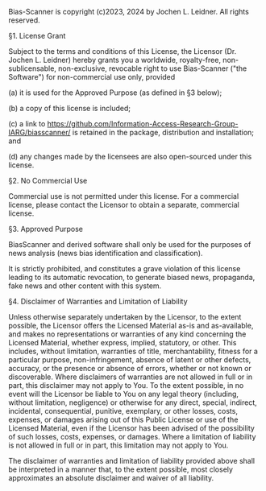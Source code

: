 Bias-Scanner is copyright (c)2023, 2024 by Jochen L. Leidner.
All rights reserved.

§1. License Grant

Subject to the terms and conditions of this License, the Licensor
(Dr. Jochen L. Leidner) hereby grants you a worldwide, royalty-free,
non-sublicensable, non-exclusive, revocable right to use Bias-Scanner
("the Software") for non-commercial use only, provided

(a) it is used for the Approved Purpose (as defined in §3 below); 

(b) a copy of this license is included;

(c) a link to https://github.com/Information-Access-Research-Group-IARG/biasscanner/
    is retained in the package, distribution and installation; and

(d) any changes made by the licensees are also open-sourced under this
    license.

§2. No Commercial Use

Commercial use is not permitted under this license.  For a commercial
license, please contact the Licensor to obtain a separate, commercial
license.

§3. Approved Purpose

BiasScanner and derived software shall only be used for the purposes of
news analysis (news bias identification and classification).

It is strictly prohibited, and constitutes a grave violation of this
license leading to its automatic revocation, to generate biased news,
propaganda, fake news and other content with this system.

§4. Disclaimer of Warranties and Limitation of Liability

Unless otherwise separately undertaken by the Licensor, to the extent
possible, the Licensor offers the Licensed Material as-is and
as-available, and makes no representations or warranties of any kind
concerning the Licensed Material, whether express, implied, statutory,
or other. This includes, without limitation, warranties of title,
merchantability, fitness for a particular purpose, non-infringement,
absence of latent or other defects, accuracy, or the presence or
absence of errors, whether or not known or discoverable. Where
disclaimers of warranties are not allowed in full or in part, this
disclaimer may not apply to You.  To the extent possible, in no event
will the Licensor be liable to You on any legal theory (including,
without limitation, negligence) or otherwise for any direct, special,
indirect, incidental, consequential, punitive, exemplary, or other
losses, costs, expenses, or damages arising out of this Public License
or use of the Licensed Material, even if the Licensor has been advised
of the possibility of such losses, costs, expenses, or damages. Where
a limitation of liability is not allowed in full or in part, this
limitation may not apply to You.

The disclaimer of warranties and limitation of liability provided
above shall be interpreted in a manner that, to the extent possible,
most closely approximates an absolute disclaimer and waiver of all
liability.
